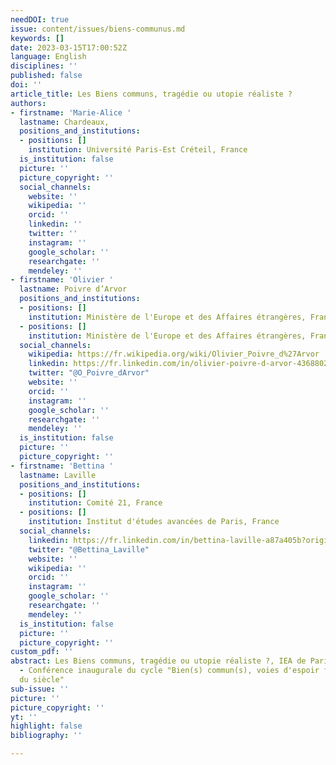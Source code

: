 ```yaml
---
needDOI: true
issue: content/issues/biens-communus.md
keywords: []
date: 2023-03-15T17:00:52Z
language: English
disciplines: ''
published: false
doi: ''
article_title: Les Biens communs, tragédie ou utopie réaliste ?
authors:
- firstname: 'Marie-Alice '
  lastname: Chardeaux,
  positions_and_institutions:
  - positions: []
    institution: Université Paris-Est Créteil, France
  is_institution: false
  picture: ''
  picture_copyright: ''
  social_channels:
    website: ''
    wikipedia: ''
    orcid: ''
    linkedin: ''
    twitter: ''
    instagram: ''
    google_scholar: ''
    researchgate: ''
    mendeley: ''
- firstname: 'Olivier '
  lastname: Poivre d’Arvor
  positions_and_institutions:
  - positions: []
    institution: Ministère de l'Europe et des Affaires étrangères, France
  - positions: []
    institution: Ministère de l'Europe et des Affaires étrangères, France
  social_channels:
    wikipedia: https://fr.wikipedia.org/wiki/Olivier_Poivre_d%27Arvor
    linkedin: https://fr.linkedin.com/in/olivier-poivre-d-arvor-436880201
    twitter: "@O_Poivre_dArvor"
    website: ''
    orcid: ''
    instagram: ''
    google_scholar: ''
    researchgate: ''
    mendeley: ''
  is_institution: false
  picture: ''
  picture_copyright: ''
- firstname: 'Bettina '
  lastname: Laville
  positions_and_institutions:
  - positions: []
    institution: Comité 21, France
  - positions: []
    institution: Institut d'études avancées de Paris, France
  social_channels:
    linkedin: https://fr.linkedin.com/in/bettina-laville-a87a405b?original_referer=https%3A%2F%2Fwww.google.com%2F
    twitter: "@Bettina_Laville"
    website: ''
    wikipedia: ''
    orcid: ''
    instagram: ''
    google_scholar: ''
    researchgate: ''
    mendeley: ''
  is_institution: false
  picture: ''
  picture_copyright: ''
custom_pdf: ''
abstract: Les Biens communs, tragédie ou utopie réaliste ?, IEA de Paris 15 mars 2023
  - Conférence inaugurale du cycle "Bien(s) commun(s), voies d'espoir face aux défis
  du siècle"
sub-issue: ''
picture: ''
picture_copyright: ''
yt: ''
highlight: false
bibliography: ''

---
```

